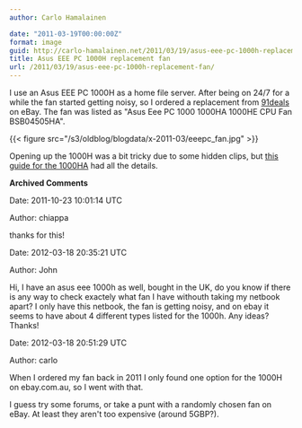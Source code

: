 ```yaml
---
author: Carlo Hamalainen

date: "2011-03-19T00:00:00Z"
format: image
guid: http://carlo-hamalainen.net/2011/03/19/asus-eee-pc-1000h-replacement-fan/
title: Asus EEE PC 1000H replacement fan
url: /2011/03/19/asus-eee-pc-1000h-replacement-fan/
---
```

I use an Asus EEE PC 1000H as a home file server. After being on 24/7 for a while the fan started getting noisy, so I ordered a replacement from [91deals](http://myworld.ebay.com/91deals/) on eBay. The fan was listed as "Asus Eee PC 1000 1000HA 1000HE CPU Fan BSB04505HA".

{{< figure src="/s3/oldblog/blogdata/x-2011-03/eeepc_fan.jpg" >}}

Opening up the 1000H was a bit tricky due to some hidden clips, but [this guide for the 1000HA](http://eeepc1005.blogspot.com/2009/09/upgrade-time.html) had all the details.

**Archived Comments**

Date: 2011-10-23 10:01:14 UTC

Author: chiappa

thanks for this!

Date: 2012-03-18 20:35:21 UTC

Author: John

Hi, I have an asus eee 1000h as well, bought in the UK, do you know if there is any way to check exactely what fan I have withouth taking my netbook apart? I only have this netbook, the fan is getting noisy, and on ebay it seems to have about 4 different types listed for the 1000h. Any ideas? Thanks!

Date: 2012-03-18 20:51:29 UTC

Author: carlo

When I ordered my fan back in 2011 I only found one option for the 1000H on ebay.com.au, so I went with that.

I guess try some forums, or take a punt with a randomly chosen fan on eBay. At least they aren't too expensive (around 5GBP?).
